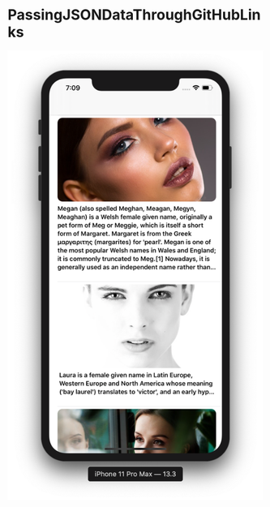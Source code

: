 # PassingJSONDataThroughGitHubLinks

![](https://github.com/ram4ik/PassingJSONDataThroughGitHubLinks/blob/master/PassingJSONDataThroughGitHubLinks/Assets.xcassets/Screenshot%202020-02-08%20at%2019.09.53.imageset/Screenshot%202020-02-08%20at%2019.09.53.png)
